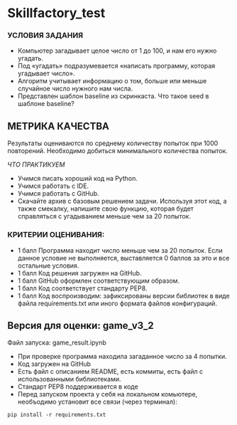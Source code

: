 # Skillfactory_test

### УСЛОВИЯ ЗАДАНИЯ
* Компьютер загадывает целое число от 1 до 100, и нам его нужно угадать. 
* Под «угадать» подразумевается «написать программу, которая угадывает число».
* Алгоритм учитывает информацию о том, больше или меньше случайное число нужного нам числа.
* Представлен шаблон baseline из скринкаста.
Что такое seed в шаблоне baseline?

## МЕТРИКА КАЧЕСТВА

Результаты оцениваются по среднему количеству попыток при 1000 повторений. Необходимо добиться минимального количества попыток.

*ЧТО ПРАКТИКУЕМ*

* Учимся писать хороший код на Python.
* Учимся работать с IDE.
* Учимся работать с GitHub.
* Скачайте архив с базовым решением задачи. Используя этот код, а также смекалку, напишите свою функцию, которая будет справляться с угадыванием меньше чем за 20 попыток.


### КРИТЕРИИ ОЦЕНИВАНИЯ:

* 1 балл	Программа находит число меньше чем за 20 попыток. Если данное условие не выполняется, выставляется 0 баллов за это и все остальные условия.
* 1 балл	Код решения загружен на GitHub.
* 1 балл	GitHub оформлен соответствующим образом.
* 1 балл	Код соответствует стандарту PEP8.
* 1 балл	Код воспроизводим: зафиксированы версии библиотек в виде файла requirements.txt или иного формата файлов конфигураций.

## Версия для оценки: game_v3_2
Файл запуска: game_result.ipynb

* При проверке программа находила загаданное число за 4 попытки.
* Код загружен на GitHub
* Есть файл с описанием README, есть коммиты, есть файл с использованными библиотеками. 
* Стандарт PEP8 поддерживается в коде
* Перед запуском проекта у себя на локальном комьютере, необъодимо установит все связи (через терминал): 
```
pip install -r requirements.txt
```